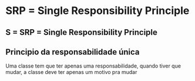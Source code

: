 # SRP = Single Responsibility Principle

## S = SRP = Single Responsibility Principle
## Principio da responsabilidade única

Uma classe tem que ter apenas uma responsabilidade,
quando tiver que mudar, a classe deve ter apenas um motivo pra mudar
